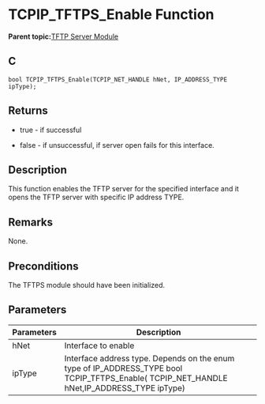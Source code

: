 # TCPIP\_TFTPS\_Enable Function

**Parent topic:**[TFTP Server Module](GUID-D76DC993-4CD3-4C65-92DB-14DEAB57BB27.md)

## C

```
bool TCPIP_TFTPS_Enable(TCPIP_NET_HANDLE hNet, IP_ADDRESS_TYPE ipType); 
```

## Returns

-   true - if successful

-   false - if unsuccessful, if server open fails for this interface.


## Description

This function enables the TFTP server for the specified interface and it opens the TFTP server with specific IP address TYPE.

## Remarks

None.

## Preconditions

The TFTPS module should have been initialized.

## Parameters

|Parameters|Description|
|----------|-----------|
|hNet|Interface to enable|
|ipType|Interface address type. Depends on the enum type of IP\_ADDRESS\_TYPE bool TCPIP\_TFTPS\_Enable\( TCPIP\_NET\_HANDLE hNet,IP\_ADDRESS\_TYPE ipType\)|

